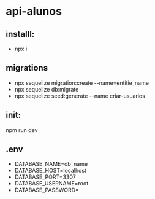 # api-alunos

## installl:
- npx i

## migrations

- npx sequelize migration:create --name=entitie_name
- npx sequelize db:migrate
- npx sequelize seed:generate --name criar-usuarios

## init:
npm run dev

## .env

- DATABASE_NAME=db_name
- DATABASE_HOST=localhost
- DATABASE_PORT=3307
- DATABASE_USERNAME=root
- DATABASE_PASSWORD=


